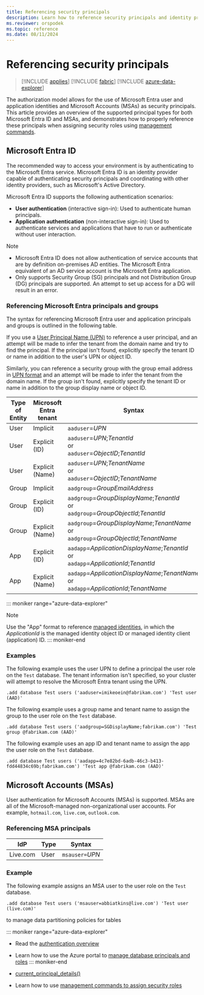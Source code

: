 ```yaml
---
title: Referencing security principals
description: Learn how to reference security principals and identity providers.
ms.reviewer: orspodek
ms.topic: reference
ms.date: 08/11/2024
---
```

# Referencing security principals

> [!INCLUDE [applies](../includes/applies-to-version/applies.md)] [!INCLUDE [fabric](../includes/applies-to-version/fabric.md)] [!INCLUDE [azure-data-explorer](../includes/applies-to-version/azure-data-explorer.md)]

The authorization model allows for the use of Microsoft Entra user and application identities and Microsoft Accounts (MSAs) as security principals. This article provides an overview of the supported principal types for both Microsoft Entra ID and MSAs, and demonstrates how to properly reference these principals when assigning security roles using [management commands](security-roles.md).

<a name='azure-active-directory'></a>

## Microsoft Entra ID

The recommended way to access your environment is by authenticating to the Microsoft Entra service. Microsoft Entra ID is an identity provider capable of authenticating security principals and coordinating with other identity providers, such as Microsoft's Active Directory.

Microsoft Entra ID supports the following authentication scenarios:

* **User authentication** (interactive sign-in): Used to authenticate human principals.
* **Application authentication** (non-interactive sign-in): Used to authenticate services and applications that have to run or authenticate without user interaction.

> [!NOTE]
>
> * Microsoft Entra ID does not allow authentication of service accounts that are by definition on-premises AD entities. The Microsoft Entra equivalent of an AD service account is the Microsoft Entra application.
> * Only supports Security Group (SG) principals and not Distribution Group (DG) principals are supported. An attempt to set up access for a DG will result in an error.

<a name='referencing-azure-ad-principals-and-groups'></a>

### Referencing Microsoft Entra principals and groups

The syntax for referencing Microsoft Entra user and application principals and groups is outlined in the following table.

If you use a [User Principal Name (UPN)](/azure/active-directory/hybrid/plan-connect-userprincipalname#what-is-userprincipalname) to reference a user principal, and an attempt will be made to infer the tenant from the domain name and try to find the principal. If the principal isn't found, explicitly specify the tenant ID or name in addition to the user's UPN or object ID.

Similarly, you can reference a security group with the group email address in [UPN format](/azure/active-directory/hybrid/plan-connect-userprincipalname#upn-format) and an attempt will be made to infer the tenant from the domain name. If the group isn't found, explicitly specify the tenant ID or name in addition to the group display name or object ID.

| Type of Entity | Microsoft Entra tenant | Syntax |
|--|--|--|
| User | Implicit | `aaduser`=*UPN* |
| User | Explicit (ID) | `aaduser`=*UPN*;*TenantId*<br />or<br />`aaduser`=*ObjectID*;*TenantId* |
| User | Explicit (Name) |`aaduser`=*UPN*;*TenantName*<br />or<br />`aaduser`=*ObjectID*;*TenantName* |
| Group | Implicit | `aadgroup`=*GroupEmailAddress* |
| Group | Explicit (ID) | `aadgroup`=*GroupDisplayName*;*TenantId*<br />or<br />`aadgroup`=*GroupObjectId*;*TenantId* |
| Group | Explicit (Name) |`aadgroup`=*GroupDisplayName*;*TenantName*<br />or<br />`aadgroup`=*GroupObjectId*;*TenantName* |
| App | Explicit (ID) | `aadapp`=*ApplicationDisplayName*;*TenantId*<br />or<br />`aadapp`=*ApplicationId*;*TenantId*|
| App | Explicit (Name) | `aadapp`=*ApplicationDisplayName*;*TenantName*<br />or<br />`aadapp`=*ApplicationId*;*TenantName*|

::: moniker range="azure-data-explorer"
> [!NOTE]
> Use the "App" format to reference [managed identities](/azure/data-explorer/managed-identities-overview), in which the *ApplicationId* is the managed identity object ID or managed identity client (application) ID.
::: moniker-end

### Examples

The following example uses the user UPN to define a principal the user role on the `Test` database. The tenant information isn't specified, so your cluster will attempt to resolve the Microsoft Entra tenant using the UPN.

```kusto
.add database Test users ('aaduser=imikeoein@fabrikam.com') 'Test user (AAD)'
```

The following example uses a group name and tenant name to assign the group to the user role on the `Test` database.

```kusto
.add database Test users ('aadgroup=SGDisplayName;fabrikam.com') 'Test group @fabrikam.com (AAD)'
```

The following example uses an app ID and tenant name to assign the app the user role on the `Test` database.

```kusto
.add database Test users ('aadapp=4c7e82bd-6adb-46c3-b413-fdd44834c69b;fabrikam.com') 'Test app @fabrikam.com (AAD)'
```

## Microsoft Accounts (MSAs)

User authentication for Microsoft Accounts (MSAs) is supported. MSAs are all of the Microsoft-managed non-organizational user accounts. For example, `hotmail.com`, `live.com`, `outlook.com`.

### Referencing MSA principals

| IdP | Type | Syntax |
|--|--|--|
| Live.com | User | `msauser=`*UPN* |

### Example

The following example assigns an MSA user to the user role on the `Test` database.

```kusto
.add database Test users ('msauser=abbiatkins@live.com') 'Test user (live.com)'
```

 to manage data partitioning policies for tables

::: moniker range="azure-data-explorer"
* Read the [authentication overview](/azure/data-explorer/access-control/index)

* Learn how to use the Azure portal to [manage database principals and roles](/azure/data-explorer/manage-database-permissions)
::: moniker-end
* [current_principal_details()](../query/current-principal-details-function.md)

* Learn how to use [management commands to assign security roles](security-roles.md)